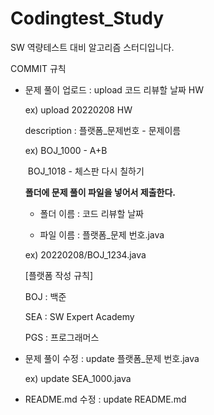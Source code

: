 # Codingtest_Study

SW 역량테스트 대비 알고리즘 스터디입니다.



COMMIT 규칙

- 문제 풀이 업로드 : upload 코드 리뷰할 날짜 HW

  ex) upload 20220208 HW
  
  description : 플랫폼_문제번호 - 문제이름
  
  ex) BOJ_1000 - A+B

  ​      BOJ_1018 - 체스판 다시 칠하기
  
  **폴더에 문제 풀이 파일을 넣어서 제출한다.**
  
  * 폴더 이름 : 코드 리뷰할 날짜

  * 파일 이름 : 플랫폼_문제 번호.java  

  ex) 20220208/BOJ_1234.java

  [플랫폼 작성 규칙]
  
  BOJ : 백준
  
  SEA : SW Expert Academy
  
  PGS : 프로그래머스
  
- 문제 풀이 수정 : update 플랫폼_문제 번호.java

  ex) update SEA_1000.java

- README.md 수정 : update README.md
